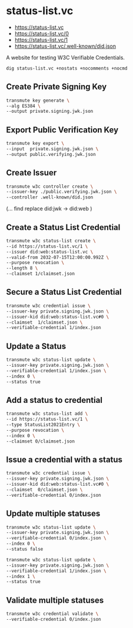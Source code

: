 # status-list.vc

- https://status-list.vc
- https://status-list.vc/0
- https://status-list.vc/1
- https://status-list.vc/.well-known/did.json

A website for testing W3C Verifiable Credentials.

```sh
dig status-list.vc +nostats +nocomments +nocmd
```

## Create Private Signing Key

```sh
transmute key generate \
--alg ES384 \
--output private.signing.jwk.json
```

## Export Public Verification Key

```sh
transmute key export \
--input  private.signing.jwk.json \
--output public.verifying.jwk.json
```

## Create Issuer

```sh
transmute w3c controller create \
--issuer-key ./public.verifying.jwk.json \
--controller .well-known/did.json
```

(... find replace did:jwk -> did:web )

## Create a Status List Credential

```sh
transmute w3c status-list create \
--id https://status-list.vc/1 \
--issuer did:web:status-list.vc \
--valid-from 2032-07-15T12:00:00.992Z \
--purpose revocation \
--length 8 \
--claimset 1/claimset.json
```

## Secure a Status List Credential

```sh
transmute w3c credential issue \
--issuer-key private.signing.jwk.json \
--issuer-kid did:web:status-list.vc#0 \
--claimset  1/claimset.json \
--verifiable-credential 1/index.json
```

## Update a Status

```sh
transmute w3c status-list update \
--issuer-key private.signing.jwk.json \
--verifiable-credential 1/index.json \
--index 0 \
--status true
```

## Add a status to credential

```sh
transmute w3c status-list add \
--id https://status-list.vc/1 \
--type StatusList2021Entry \
--purpose revocation \
--index 0 \
--claimset 0/claimset.json
```

## Issue a credential with a status

```sh
transmute w3c credential issue \
--issuer-key private.signing.jwk.json \
--issuer-kid did:web:status-list.vc#0 \
--claimset  0/claimset.json \
--verifiable-credential 0/index.json
```

## Update multiple statuses

```sh
transmute w3c status-list update \
--issuer-key private.signing.jwk.json \
--verifiable-credential 0/index.json \
--index 0 \
--status false
```

```sh
transmute w3c status-list update \
--issuer-key private.signing.jwk.json \
--verifiable-credential 1/index.json \
--index 1 \
--status true
```

## Validate multiple statuses

```sh
transmute w3c credential validate \
--verifiable-credential 0/index.json
```
